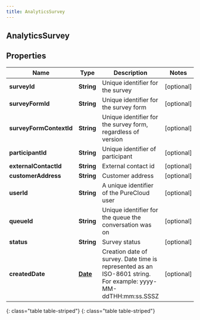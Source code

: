 ```yaml
---
title: AnalyticsSurvey
---
```

## AnalyticsSurvey


## Properties

| Name | Type | Description | Notes |
| ------------ | ------------- | ------------- | ------------- |
| **surveyId** | **String** | Unique identifier for the survey |  [optional] |
| **surveyFormId** | **String** | Unique identifier for the survey form |  [optional] |
| **surveyFormContextId** | **String** | Unique identifier for the survey form, regardless of version |  [optional] |
| **participantId** | **String** | Unique identifier of participant |  [optional] |
| **externalContactId** | **String** | External contact id |  [optional] |
| **customerAddress** | **String** | Customer address |  [optional] |
| **userId** | **String** | A unique identifier of the PureCloud user |  [optional] |
| **queueId** | **String** | Unique identifier for the queue the conversation was on |  [optional] |
| **status** | **String** | Survey status |  [optional] |
| **createdDate** | [**Date**](Date.html) | Creation date of survey. Date time is represented as an ISO-8601 string. For example: yyyy-MM-ddTHH:mm:ss.SSSZ |  [optional] |
{: class="table table-striped"}
{: class="table table-striped"}


